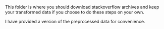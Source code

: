 This folder is where you should download stackoverflow archives and keep your
transformed data if you choose to do these steps on your own.

I have provided a version of the preprocessed data for convenience.
